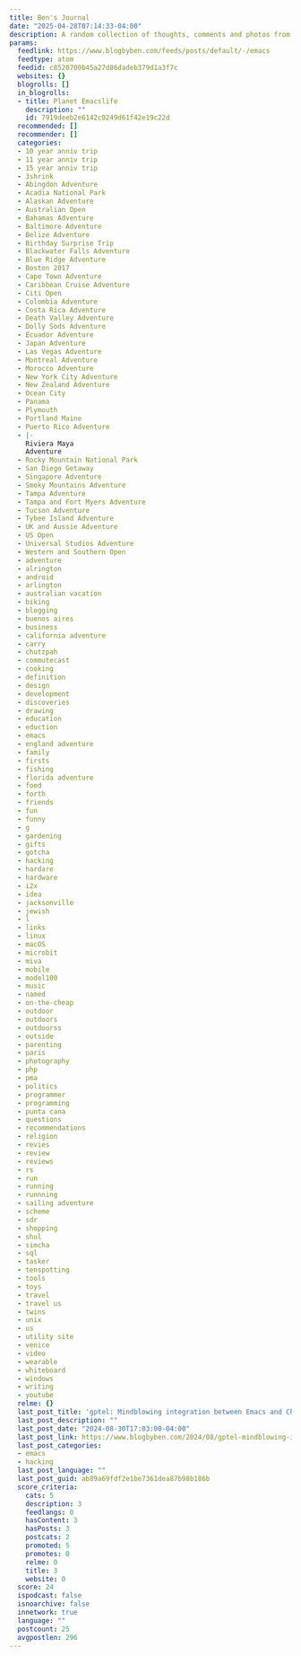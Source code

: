 ```yaml
---
title: Ben's Journal
date: "2025-04-28T07:14:33-04:00"
description: A random collection of thoughts, comments and photos from Ben Simon.
params:
  feedlink: https://www.blogbyben.com/feeds/posts/default/-/emacs
  feedtype: atom
  feedid: c8520700b45a27d86dadeb379d1a3f7c
  websites: {}
  blogrolls: []
  in_blogrolls:
  - title: Planet Emacslife
    description: ""
    id: 7919deeb2e6142c0249d61f42e19c22d
  recommended: []
  recommender: []
  categories:
  - 10 year anniv trip
  - 11 year anniv trip
  - 15 year anniv trip
  - 3shrink
  - Abingdon Adventure
  - Acadia National Park
  - Alaskan Adventure
  - Australian Open
  - Bahamas Adventure
  - Baltimore Adventure
  - Belize Adventure
  - Birthday Surprise Trip
  - Blackwater Falls Adventure
  - Blue Ridge Adventure
  - Boston 2017
  - Cape Town Adventure
  - Caribbean Cruise Adventure
  - Citi Open
  - Colombia Adventure
  - Costa Rica Adventure
  - Death Valley Adventure
  - Dolly Sods Adventure
  - Ecuador Adventure
  - Japan Adventure
  - Las Vegas Adventure
  - Montreal Adventure
  - Morocco Adventure
  - New York City Adventure
  - New Zealand Adventure
  - Ocean City
  - Panama
  - Plymouth
  - Portland Maine
  - Puerto Rico Adventure
  - |-
    Riviera Maya
    Adventure
  - Rocky Mountain National Park
  - San Diego Getaway
  - Singapore Adventure
  - Smoky Mountains Adventure
  - Tampa Adventure
  - Tampa and Fort Myers Adventure
  - Tucson Adventure
  - Tybee Island Adventure
  - UK and Aussie Adventure
  - US Open
  - Universal Studios Adventure
  - Western and Southern Open
  - adventure
  - alrington
  - android
  - arlington
  - australian vacation
  - biking
  - blogging
  - buenos aires
  - business
  - california adventure
  - carry
  - chutzpah
  - commutecast
  - cooking
  - definition
  - design
  - development
  - discoveries
  - drawing
  - education
  - eduction
  - emacs
  - england adventure
  - family
  - firsts
  - fishing
  - florida adventure
  - food
  - forth
  - friends
  - fun
  - funny
  - g
  - gardening
  - gifts
  - gotcha
  - hacking
  - hardare
  - hardware
  - i2x
  - idea
  - jacksonville
  - jewish
  - l
  - links
  - linux
  - macOS
  - microbit
  - miva
  - mobile
  - model100
  - music
  - named
  - on-the-cheap
  - outdoor
  - outdoors
  - outdoorss
  - outside
  - parenting
  - paris
  - photography
  - php
  - pma
  - politics
  - programmer
  - programming
  - punta cana
  - questions
  - recommendations
  - religion
  - revies
  - review
  - reviews
  - rs
  - run
  - running
  - runnning
  - sailing adventure
  - scheme
  - sdr
  - shopping
  - shul
  - simcha
  - sql
  - tasker
  - tenspotting
  - tools
  - toys
  - travel
  - travel us
  - twins
  - unix
  - us
  - utility site
  - venice
  - video
  - wearable
  - whiteboard
  - windows
  - writing
  - youtube
  relme: {}
  last_post_title: 'gptel: Mindblowing integration between Emacs and ChatGPT'
  last_post_description: ""
  last_post_date: "2024-08-30T17:03:00-04:00"
  last_post_link: https://www.blogbyben.com/2024/08/gptel-mindblowing-integration-between.html
  last_post_categories:
  - emacs
  - hacking
  last_post_language: ""
  last_post_guid: ab89a69fdf2e1be7361dea87b98b186b
  score_criteria:
    cats: 5
    description: 3
    feedlangs: 0
    hasContent: 3
    hasPosts: 3
    postcats: 2
    promoted: 5
    promotes: 0
    relme: 0
    title: 3
    website: 0
  score: 24
  ispodcast: false
  isnoarchive: false
  innetwork: true
  language: ""
  postcount: 25
  avgpostlen: 296
---
```

